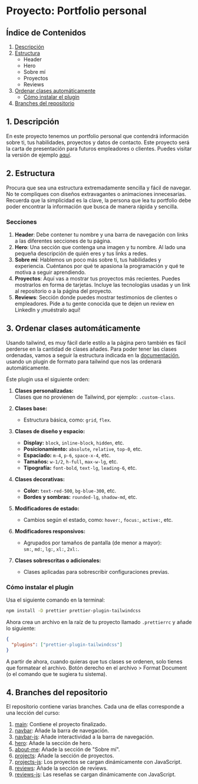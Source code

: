 # Proyecto: Portfolio personal

## Índice de Contenidos

1. [Descripción](#1-descripción)
2. [Estructura](#2-estructura)
   - Header
   - Hero
   - Sobre mí
   - Proyectos
   - Reviews
3. [Ordenar clases automáticamente](#3-ordenar-clases-automáticamente)
   - [Cómo instalar el plugin](#cómo-instalar-el-plugin)
4. [Branches del repositorio](#4-branches-del-repositorio)

## 1. Descripción

En este proyecto tenemos un portfolio personal que contendrá información sobre ti, tus habilidades, proyectos y datos de contacto.
Este proyecto será la carta de presentación para futuros empleadores o clientes.
Puedes visitar la versión de ejemplo <a href="https://curso-tailwind.github.io/proyecto-portfolio/" target="_blank">aquí</a>.

## 2. Estructura

Procura que sea una estructura extremadamente sencilla y fácil de navegar. No te compliques con diseños extravagantes o animaciones innecesarias. Recuerda que la simplicidad es la clave, la persona que lea tu portfolio debe poder encontrar la información que busca de manera rápida y sencilla.

### Secciones

1. **Header**: Debe contener tu nombre y una barra de navegación con links a las diferentes secciones de tu página.
2. **Hero**: Una sección que contenga una imagen y tu nombre. Al lado una pequeña descripción de quién eres y tus links a redes.
3. **Sobre mí**: Hablemos un poco más sobre ti, tus habilidades y experiencia. Cuéntanos por qué te apasiona la programación y qué te motiva a seguir aprendiendo.
4. **Proyectos**: Aquí vas a mostrar tus proyectos más recientes. Puedes mostrarlos en forma de tarjetas. Incluye las tecnologías usadas y un link al repositorio o a la página del proyecto.
5. **Reviews**: Sección donde puedes mostrar testimonios de clientes o empleadores. Pide a tu gente conocida que te dejen un review en LinkedIn y ¡muéstralo aquí!

## 3. Ordenar clases automáticamente

Usando tailwind, es muy fácil darle estilo a la página pero también es fácil perderse en la cantidad de clases añades.
Para poder tener las clases ordenadas, vamos a seguir la estructura indicada en la [documentación](https://tailwindcss.com/blog/automatic-class-sorting-with-prettier#how-classes-are-sorted), usando un plugin de formato para tailwind que nos las ordenará automáticamente.

Éste plugin usa el siguiente orden:

1. **Clases personalizadas:**  
   Clases que no provienen de Tailwind, por ejemplo: `.custom-class`.

2. **Clases base:**

   - Estructura básica, como: `grid`, `flex`.

3. **Clases de diseño y espacio:**

   - **Display:** `block`, `inline-block`, `hidden`, etc.
   - **Posicionamiento:** `absolute`, `relative`, `top-0`, etc.
   - **Espaciado:** `m-4`, `p-6`, `space-x-4`, etc.
   - **Tamaños:** `w-1/2`, `h-full`, `max-w-lg`, etc.
   - **Tipografía:** `font-bold`, `text-lg`, `leading-6`, etc.

4. **Clases decorativas:**

   - **Color:** `text-red-500`, `bg-blue-300`, etc.
   - **Bordes y sombras:** `rounded-lg`, `shadow-md`, etc.

5. **Modificadores de estado:**

   - Cambios según el estado, como: `hover:`, `focus:`, `active:`, etc.

6. **Modificadores responsivos:**

   - Agrupados por tamaños de pantalla (de menor a mayor):  
     `sm:`, `md:`, `lg:`, `xl:`, `2xl:`.

7. **Clases sobrescritas o adicionales:**
   - Clases aplicadas para sobrescribir configuraciones previas.

### Cómo instalar el plugin

Usa el siguiente comando en la terminal:

```bash
npm install -D prettier prettier-plugin-tailwindcss
```

Ahora crea un archivo en la raíz de tu proyecto llamado `.prettierrc` y añade lo siguiente:

```json
{
  "plugins": ["prettier-plugin-tailwindcss"]
}
```

A partir de ahora, cuando quieras que tus clases se ordenen, solo tienes que formatear el archivo. Botón derecho en el archivo > Format Document (o el comando que te sugiera tu sistema).

## 4. Branches del repositorio

El repositorio contiene varias branches. Cada una de ellas corresponde a una lección del curso:

1. [main](https://github.com/curso-tailwind/proyecto-portfolio/tree/main): Contiene el proyecto finalizado.
2. [navbar](https://github.com/curso-tailwind/proyecto-portfolio/tree/navbar): Añade la barra de navegación.
3. [navbar-js](https://github.com/curso-tailwind/proyecto-portfolio/tree/navbar-js): Añade interactividad a la barra de navegación.
4. [hero](https://github.com/curso-tailwind/proyecto-portfolio/tree/hero): Añade la sección de hero.
5. [about-me](https://github.com/curso-tailwind/proyecto-portfolio/tree/about-me): Añade la sección de "Sobre mí".
6. [projects](https://github.com/curso-tailwind/proyecto-portfolio/tree/projects): Añade la sección de proyectos.
7. [projects-js](https://github.com/curso-tailwind/proyecto-portfolio/tree/projects-js): Los proyectos se cargan dinámicamente con JavaScript.
8. [reviews](https://github.com/curso-tailwind/proyecto-portfolio/tree/reviews): Añade la sección de reviews.
9. [reviews-js](https://github.com/curso-tailwind/proyecto-portfolio/tree/reviews-js): Las reseñas se cargan dinámicamente con JavaScript.